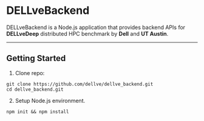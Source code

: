 DELLveBackend
============

DELLveBackend is a Node.js application that provides backend APIs for **DELLveDeep** distributed HPC benchmark by **Dell** and **UT Austin**.  

----------


Getting Started
----------------------

1. Clone repo:
```
git clone https://github.com/dellve/dellve_backend.git
cd dellve_backend.git
```

2. Setup Node.js environment.
```
npm init && npm install
``` 
